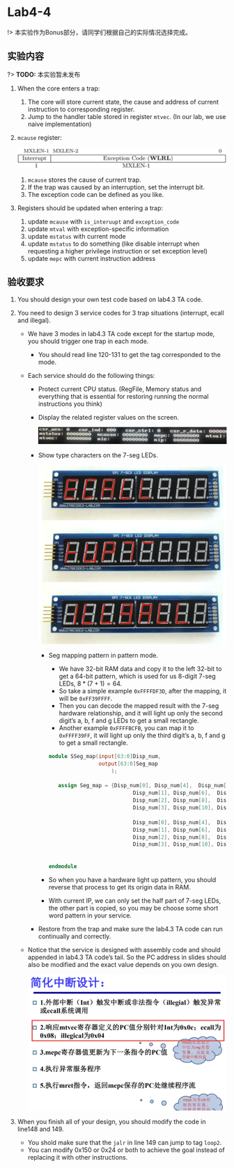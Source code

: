 # Lab4-4

!> 本实验作为Bonus部分，请同学们根据自己的实际情况选择完成。

## 实验内容

?> **TODO:** 本实验暂未发布

1. When the core enters a trap:

   1. The core will store current state, the cause and address of current instruction to corresponding register.
   2. Jump to the handler table stored in register `mtvec`. (In our lab, we use naive implementation)

2. `mcause` register:

   ![Untitled](./assets/7_0.png)

   1. `mcause` stores the cause of current trap.
   2. If the trap was caused by an interruption, set the interrupt bit.
   3. The exception code can be defined as you like.

3. Registers should be updated when entering a trap:

   1. update `mcause` with `is_interuupt` and `exception_code`
   2. update `mtval` with exception-specific information
   3. update `mstatus` with current mode
   4. update `mstatus` to do something (like disable interrupt when requesting a higher privilege instruction or set exception level)
   5. update `mepc` with current instruction address

## 验收要求

1. You should design your own test code based on lab4.3 TA code.

2. You need to design 3 service codes for 3 trap situations (interrupt, ecall and illegal).

   - We have 3 modes in lab4.3 TA code except for the startup mode, you should trigger one trap in each mode.

     - You should read line 120-131 to get the tag corresponded to the mode.

   - Each service should do the following things:

     - Protect current CPU status. (RegFile, Memory status and everything that is essential for restoring running the normal instructions you think)

     - Display the related register values on the screen.

       ![Untitled](./assets/7_1.png)

     - Show type characters on the 7-seg LEDs.

       ![559CE51BB33F411099EC7C89AAAA1F6C.png](./assets/7_2.png)

       - Seg mapping pattern in pattern mode.

         - We have 32-bit RAM data and copy it to the left 32-bit to get a 64-bit pattern, which is used for us 8-digit 7-seg LEDs, $8*(7+1)=64$.
         - So take a simple example `0xFFFFDF3D`, after the mapping, it will be `0xFF39FFFF`.
         - Then you can decode the mapped result with the 7-seg hardware relationship, and it will light up only the second digit’s a, b, f and g LEDs to get a small rectangle.
         - Another example `0xFFFFBCFB`, you can map it to `0xFFFF39FF`, it will light up only the third digit’s a, b, f and g to get a small rectangle.

         ```verilog
         module SSeg_map(input[63:0]Disp_num, 
                         output[63:0]Seg_map
         					 );
         
            assign Seg_map = {Disp_num[0], Disp_num[4],  Disp_num[16], Disp_num[25], Disp_num[17], Disp_num[5],  Disp_num[12], Disp_num[24], 							 
         							Disp_num[1], Disp_num[6],  Disp_num[18], Disp_num[27], Disp_num[19], Disp_num[7],  Disp_num[13], Disp_num[26], 
         							Disp_num[2], Disp_num[8],  Disp_num[20], Disp_num[29], Disp_num[21], Disp_num[9],  Disp_num[14], Disp_num[28], 
         							Disp_num[3], Disp_num[10], Disp_num[22], Disp_num[31], Disp_num[23], Disp_num[11], Disp_num[15], Disp_num[30],
         							                                                                                   
         							Disp_num[0], Disp_num[4],  Disp_num[16], Disp_num[25], Disp_num[17], Disp_num[5],  Disp_num[12], Disp_num[24], 
         							Disp_num[1], Disp_num[6],  Disp_num[18], Disp_num[27], Disp_num[19], Disp_num[7],  Disp_num[13], Disp_num[26], 
         							Disp_num[2], Disp_num[8],  Disp_num[20], Disp_num[29], Disp_num[21], Disp_num[9],  Disp_num[14], Disp_num[28], 
         							Disp_num[3], Disp_num[10], Disp_num[22], Disp_num[31], Disp_num[23], Disp_num[11], Disp_num[15], Disp_num[30]};
         	
            
         endmodule
         ```

       - So when you have a hardware light up pattern, you should reverse that process to get its origin data in RAM.

       - With current IP, we can only set the half part of 7-seg LEDs, the other part is copied, so you may be choose some short word pattern in your service.

     - Restore from the trap and make sure the lab4.3 TA code can run continually and correctly.

   - Notice that the service is designed with assembly code and should appended in lab4.3 TA code’s tail. So the PC address in slides should also be modified and the exact value depends on you own design.

     ![Untitled](./assets/7_3.png)

3. When you finish all of your design, you should modify the code in line148 and 149.

   - You shold make sure that the `jalr` in line 149 can jump to tag `loop2`.
   - You can modify 0x150 or 0x24 or both to achieve the goal instead of replacing it with other instructions.